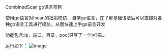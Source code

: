 CombinedScan go语言项目

使用go语言对fscan的拙劣模仿...
自学go语言，在了解基础语法后可以直接对各种go语言工具进行模仿，从而快速上手go语言开发

功能包含:ip，端口，目录，poc(只写了一个)扫描...

运行如下：
![image](https://github.com/user-attachments/assets/a59e0820-f99f-4f66-bdc6-1f86605d00f7)

